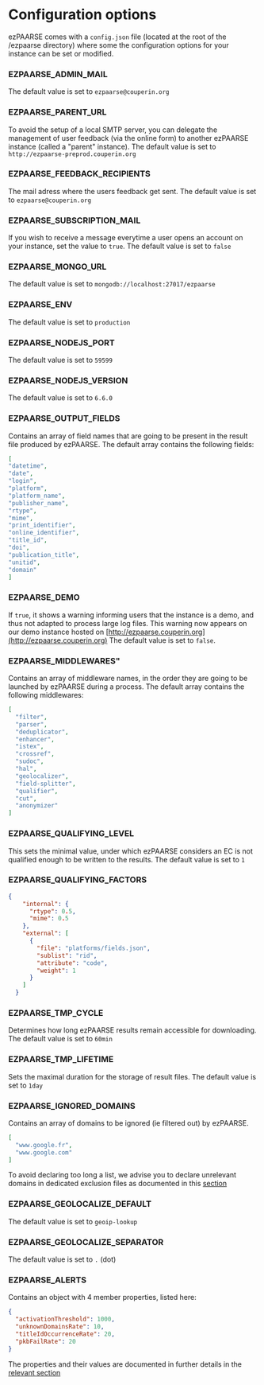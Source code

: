 # Configuration options #

ezPAARSE comes with a `config.json` file (located at the root of the /ezpaarse directory) where some the configuration options for your instance can be set or modified.

### EZPAARSE_ADMIN_MAIL ###
The default value is set to `ezpaarse@couperin.org`

### EZPAARSE_PARENT_URL ###
To avoid the setup of a local SMTP server, you can delegate the management of user feedback (via the online form) to another ezPAARSE instance (called a "parent" instance).
The default value is set to `http://ezpaarse-preprod.couperin.org`

### EZPAARSE_FEEDBACK_RECIPIENTS ###
The mail adress where the users feedback get sent.
The default value is set to `ezpaarse@couperin.org`

### EZPAARSE_SUBSCRIPTION_MAIL ###
If you wish to receive a message everytime a user opens an account on your instance, set the value to `true`.
The default value is set to `false`

### EZPAARSE_MONGO_URL ###
The default value is set to `mongodb://localhost:27017/ezpaarse`

### EZPAARSE_ENV ###
The default value is set to `production`

### EZPAARSE_NODEJS_PORT ###
The default value is set to `59599`

### EZPAARSE_NODEJS_VERSION ###
The default value is set to `6.6.0`

### EZPAARSE_OUTPUT_FIELDS ###
Contains an array of field names that are going to be present in the result file produced by ezPAARSE.
The default array contains the following fields:
```json
[
"datetime",
"date",
"login",
"platform",
"platform_name",
"publisher_name",
"rtype",
"mime",
"print_identifier",
"online_identifier",
"title_id",
"doi",
"publication_title",
"unitid",
"domain"
]
```


### EZPAARSE_DEMO ###
If `true`, it shows a warning informing users that the instance is a demo, and thus not adapted to process large log files. This warning now appears on our demo instance hosted on [http://ezpaarse.couperin.org](http://ezpaarse.couperin.org)
The default value is set to `false`.

### EZPAARSE_MIDDLEWARES" ###
Contains an array of middleware names, in the order they are going to be launched by ezPAARSE during a process.
The default array contains the following middlewares:

```json
[
  "filter",
  "parser",
  "deduplicator",
  "enhancer",
  "istex",
  "crossref",
  "sudoc",
  "hal",
  "geolocalizer",
  "field-splitter",
  "qualifier",
  "cut",
  "anonymizer"
]
```
### EZPAARSE_QUALIFYING_LEVEL ###
This sets the minimal value, under which ezPAARSE considers an EC is not qualified enough to be written to the results.
The default value is set to `1`

### EZPAARSE_QUALIFYING_FACTORS ###
```json
{
    "internal": {
      "rtype": 0.5,
      "mime": 0.5
    },
    "external": [
      {
        "file": "platforms/fields.json",
        "sublist": "rid",
        "attribute": "code",
        "weight": 1
      }
    ]
  }
```

### EZPAARSE_TMP_CYCLE ###
Determines how long ezPAARSE results remain accessible for downloading.
The default value is set to `60min`

### EZPAARSE_TMP_LIFETIME ###
Sets the maximal duration for the storage of result files.
The default value is set to `1day`

### EZPAARSE_IGNORED_DOMAINS ###
Contains an array of domains to be ignored (ie filtered out) by ezPAARSE.
```json
[
  "www.google.fr",
  "www.google.com"
]
```

To avoid declaring too long a list, we advise you to declare unrelevant domains in dedicated exclusion files as documented in this [section](http://ezpaarse.readthedocs.io/en/master/features/exclusions.html#the-unrelevant-domains)

### EZPAARSE_GEOLOCALIZE_DEFAULT ###
The default value is set to `geoip-lookup`

### EZPAARSE_GEOLOCALIZE_SEPARATOR ###
The default value is set to `.` (dot)

### EZPAARSE_ALERTS ###
Contains an object with 4 member properties, listed here:
```json
{
  "activationThreshold": 1000,
  "unknownDomainsRate": 10,
  "titleIdOccurrenceRate": 20,
  "pkbFailRate": 20
}
```
The properties and their values are documented in further details in the [relevant section](http://ezpaarse.readthedocs.io/en/master/features/alerts.html)
